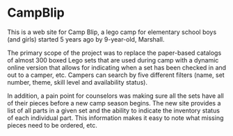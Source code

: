 # CampBlip

This is a web site for Camp Blip, a lego camp for elementary
school boys (and girls) started 5 years ago by 9-year-old, Marshall.

The primary scope of the project was to replace the paper-based catalogs of
almost 300 boxed Lego sets that are used during camp with a dynamic online version
that allows for indicating when a set has been checked in and out to a camper,
etc.  Campers can search by five different filters (name, set number, theme, 
skill level and availability status).

In addition, a pain point for counselors was making sure all the sets have
all of their pieces before a new camp season begins.  The new site provides
a list of all parts in a given set and the ability to indicate the inventory status
of each individual part.  This information makes it easy to note what missing pieces
need to be ordered, etc.




